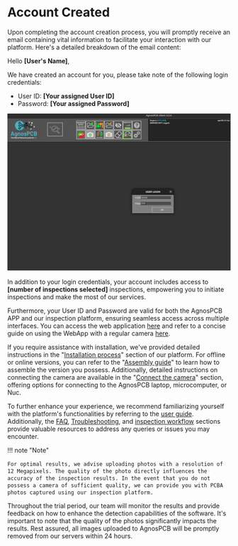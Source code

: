 # Account Created

Upon completing the account creation process, you will promptly receive an email containing vital information to facilitate your interaction with our platform. Here's a detailed breakdown of the email content:


Hello **[User's Name]**,

We have created an account for you, please take note of the following login credentials:

-  User ID: **[Your assigned User ID]**
- Password: **[Your assigned Password]**

![Upon launching the app, a new tab labeled "User Login" will appear. This is where you will enter your username and password.](assets/log-in.png) 


In addition to your login credentials, your account includes access to **[number of inspections selected]** inspections, empowering you to initiate inspections and make the most of our services.

Furthermore, your User ID and Password are valid for both the AgnosPCB APP and our inspection platform, ensuring seamless access across multiple interfaces. You can access the web application [here](https://ai.agnospcb.com/) and refer to a concise guide on using the WebApp with a regular camera [here](https://agnospcb.com/how-to-use-it/).

If you require assistance with installation, we've provided detailed instructions in the "[Installation process](Installation_process.md "Installation process")" section of our platform. For offline or online versions, you can refer to the "[Assembly guide](Assembly_guide.md "Assembly guide")" to learn how to assemble the version you possess. Additionally, detailed instructions on connecting the camera are available in the "[Connect the camera](Connect-the-camera.md "Connect the camera")" section, offering options for connecting to the AgnosPCB laptop, microcomputer, or Nuc.

To further enhance your experience, we recommend familiarizing yourself with the platform's functionalities by referring to the [user guide](User_guide.md "User guide"). Additionally, the [FAQ](FAQ.md "FAQ"), [Troubleshooting](Troubleshooting.md "Troubleshooting"), and [inspection workflow](Inspection_workflow.md "Inspection workflow") sections provide valuable resources to address any queries or issues you may encounter.


!!! note "Note"

    For optimal results, we advise uploading photos with a resolution of 12 Megapixels. The quality of the photo directly influences the accuracy of the inspection results. In the event that you do not possess a camera of sufficient quality, we can provide you with PCBA photos captured using our inspection platform.

Throughout the trial period, our team will monitor the results and provide feedback on how to enhance the detection capabilities of the software. It's important to note that the quality of the photos significantly impacts the results. Rest assured, all images uploaded to AgnosPCB will be promptly removed from our servers within 24 hours.
